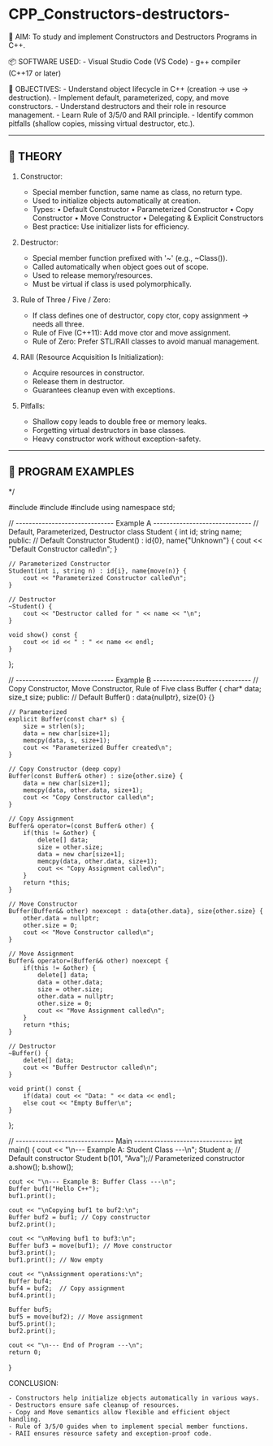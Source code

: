 # CPP_Constructors-destructors-



📌 AIM:
    To study and implement Constructors and Destructors Programs in C++.

📦 SOFTWARE USED:
    - Visual Studio Code (VS Code)
    - g++ compiler (C++17 or later)

🎯 OBJECTIVES:
    - Understand object lifecycle in C++ (creation → use → destruction).
    - Implement default, parameterized, copy, and move constructors.
    - Understand destructors and their role in resource management.
    - Learn Rule of 3/5/0 and RAII principle.
    - Identify common pitfalls (shallow copies, missing virtual destructor, etc.).

--------------------------------------------------------------------------------
🧠 THEORY 
--------------------------------------------------------------------------------
1) Constructor:
   - Special member function, same name as class, no return type.
   - Used to initialize objects automatically at creation.
   - Types:
        • Default Constructor
        • Parameterized Constructor
        • Copy Constructor
        • Move Constructor
        • Delegating & Explicit Constructors
   - Best practice: Use initializer lists for efficiency.

2) Destructor:
   - Special member function prefixed with '~' (e.g., ~Class()).
   - Called automatically when object goes out of scope.
   - Used to release memory/resources.
   - Must be virtual if class is used polymorphically.

3) Rule of Three / Five / Zero:
   - If class defines one of destructor, copy ctor, copy assignment → needs all three.
   - Rule of Five (C++11): Add move ctor and move assignment.
   - Rule of Zero: Prefer STL/RAII classes to avoid manual management.

4) RAII (Resource Acquisition Is Initialization):
   - Acquire resources in constructor.
   - Release them in destructor.
   - Guarantees cleanup even with exceptions.

5) Pitfalls:
   - Shallow copy leads to double free or memory leaks.
   - Forgetting virtual destructors in base classes.
   - Heavy constructor work without exception-safety.

--------------------------------------------------------------------------------
🧪 PROGRAM EXAMPLES
--------------------------------------------------------------------------------
*/

#include <iostream>
#include <string>
#include <cstring>
using namespace std;

// ------------------------------ Example A ------------------------------
// Default, Parameterized, Destructor
class Student {
    int id;
    string name;
public:
    // Default Constructor
    Student() : id{0}, name{"Unknown"} {
        cout << "Default Constructor called\n";
    }

    // Parameterized Constructor
    Student(int i, string n) : id{i}, name{move(n)} {
        cout << "Parameterized Constructor called\n";
    }

    // Destructor
    ~Student() {
        cout << "Destructor called for " << name << "\n";
    }

    void show() const {
        cout << id << " : " << name << endl;
    }
};

// ------------------------------ Example B ------------------------------
// Copy Constructor, Move Constructor, Rule of Five
class Buffer {
    char* data;
    size_t size;
public:
    // Default
    Buffer() : data{nullptr}, size{0} {}

    // Parameterized
    explicit Buffer(const char* s) {
        size = strlen(s);
        data = new char[size+1];
        memcpy(data, s, size+1);
        cout << "Parameterized Buffer created\n";
    }

    // Copy Constructor (deep copy)
    Buffer(const Buffer& other) : size{other.size} {
        data = new char[size+1];
        memcpy(data, other.data, size+1);
        cout << "Copy Constructor called\n";
    }

    // Copy Assignment
    Buffer& operator=(const Buffer& other) {
        if(this != &other) {
            delete[] data;
            size = other.size;
            data = new char[size+1];
            memcpy(data, other.data, size+1);
            cout << "Copy Assignment called\n";
        }
        return *this;
    }

    // Move Constructor
    Buffer(Buffer&& other) noexcept : data{other.data}, size{other.size} {
        other.data = nullptr;
        other.size = 0;
        cout << "Move Constructor called\n";
    }

    // Move Assignment
    Buffer& operator=(Buffer&& other) noexcept {
        if(this != &other) {
            delete[] data;
            data = other.data;
            size = other.size;
            other.data = nullptr;
            other.size = 0;
            cout << "Move Assignment called\n";
        }
        return *this;
    }

    // Destructor
    ~Buffer() {
        delete[] data;
        cout << "Buffer Destructor called\n";
    }

    void print() const {
        if(data) cout << "Data: " << data << endl;
        else cout << "Empty Buffer\n";
    }
};

// ------------------------------ Main ------------------------------
int main() {
    cout << "\n--- Example A: Student Class ---\n";
    Student a;            // Default constructor
    Student b(101, "Ava");// Parameterized constructor
    a.show();
    b.show();

    cout << "\n--- Example B: Buffer Class ---\n";
    Buffer buf1("Hello C++");
    buf1.print();

    cout << "\nCopying buf1 to buf2:\n";
    Buffer buf2 = buf1; // Copy constructor
    buf2.print();

    cout << "\nMoving buf1 to buf3:\n";
    Buffer buf3 = move(buf1); // Move constructor
    buf3.print();
    buf1.print(); // Now empty

    cout << "\nAssignment operations:\n";
    Buffer buf4;
    buf4 = buf2;  // Copy assignment
    buf4.print();

    Buffer buf5;
    buf5 = move(buf2); // Move assignment
    buf5.print();
    buf2.print();

    cout << "\n--- End of Program ---\n";
    return 0;
}


CONCLUSION:

    - Constructors help initialize objects automatically in various ways.
    - Destructors ensure safe cleanup of resources.
    - Copy and Move semantics allow flexible and efficient object handling.
    - Rule of 3/5/0 guides when to implement special member functions.
    - RAII ensures resource safety and exception-proof code.
